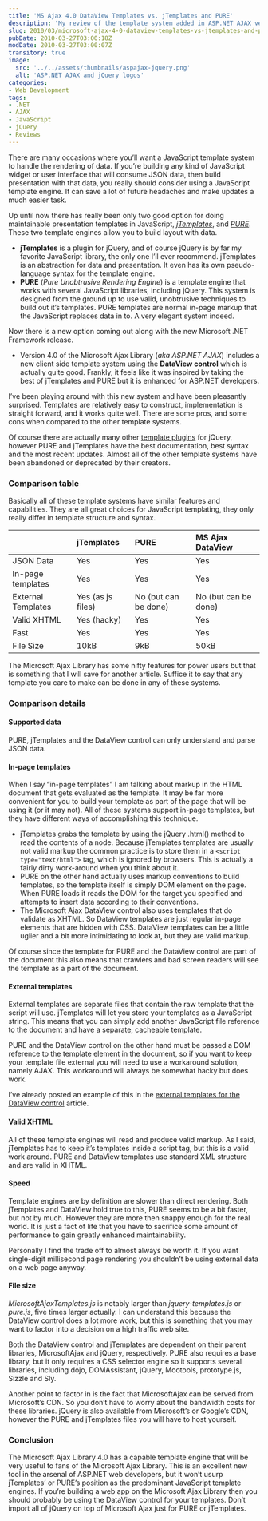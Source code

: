 ```yaml
---
title: 'MS Ajax 4.0 DataView Templates vs. jTemplates and PURE'
description: 'My review of the template system added in ASP.NET AJAX version 4.0 with the new DataView control. And a comparison of DataView templates versus the popular jTemplates and PURE templates systems.'
slug: 2010/03/microsoft-ajax-4-0-dataview-templates-vs-jtemplates-and-pure
pubDate: 2010-03-27T03:00:18Z
modDate: 2010-03-27T03:00:07Z
transitory: true
image:
  src: '../../assets/thumbnails/aspajax-jquery.png'
  alt: 'ASP.NET AJAX and jQuery logos'
categories:
- Web Development
tags:
- .NET
- AJAX
- JavaScript
- jQuery
- Reviews
---
```


There are many occasions where you’ll want a JavaScript template system to handle the rendering of data. If you’re building any kind of JavaScript widget or user interface that will consume JSON data, then build presentation with that data, you really should consider using a JavaScript template engine. It can save a lot of future headaches and make updates a much easier task.

Up until now there has really been only two good option for doing maintainable presentation templates in JavaScript, *[jTemplates](http://jtemplates.tpython.com/)*, and *[PURE](http://beebole.com/pure/)*. These two template engines allow you to build layout with data.

 * **jTemplates** is a plugin for jQuery, and of course jQuery is by far my favorite JavaScript library, the only one I’ll ever recommend. jTemplates is an abstraction for data and presentation. It even has its own pseudo-language syntax for the template engine.
 * **PURE** (*Pure Unobtrusive Rendering Engine*) is a template engine that works with several JavaScript libraries, including jQuery. This system is designed from the ground up to use valid, unobtrusive techniques to build out it’s templates. PURE templates are normal in-page markup that the JavaScript replaces data in to. A very elegant system indeed.

Now there is a new option coming out along with the new Microsoft .NET Framework release.

 * Version 4.0 of the Microsoft Ajax Library (*aka ASP.NET AJAX*) includes a new client side template system using the **DataView control** which is actually quite good. Frankly, it feels like it was inspired by taking the best of jTemplates and PURE but it is enhanced for ASP.NET developers.

I’ve been playing around with this new system and have been pleasantly surprised. Templates are relatively easy to construct, implementation is straight forward, and it works quite well. There are some pros, and some cons when compared to the other template systems.

<!-- more -->

Of course there are actually many other [template plugins](http://plugins.jquery.com/search/node/templates+type%3Aproject_project) for jQuery, however PURE and jTemplates have the best documentation, best syntax and the most recent updates. Almost all of the other template systems have been abandoned or deprecated by their creators.

### Comparison table

Basically all of these template systems have similar features and capabilities. They are all great choices for JavaScript templating, they only really differ in template structure and syntax.

|                    | jTemplates        | PURE                 | MS Ajax DataView     |
| :----------------- | :---------------- | :------------------- | :------------------- |
| JSON Data          | Yes               | Yes                  | Yes                  |
| In-page templates  | Yes               | Yes                  | Yes                  |
| External Templates | Yes (as js files) | No (but can be done) | No (but can be done) |
| Valid XHTML        | Yes (hacky)       | Yes                  | Yes                  |
| Fast               | Yes               | Yes                  | Yes                  |
| File Size          | 10kB              | 9kB                  | 50kB                 |

The Microsoft Ajax Library has some nifty features for power users but that is something that I will save for another article. Suffice it to say that any template you care to make can be done in any of these systems.

### Comparison details

#### Supported data

PURE, jTemplates and the DataView control can only understand and parse JSON data.

#### In-page templates

When I say “in-page templates” I am talking about markup in the HTML document that gets evaluated as the template. It may be far more convenient for you to build your template as part of the page that will be using it (or it may not). All of these systems support in-page templates, but they have different ways of accomplishing this technique.

 * jTemplates grabs the template by using the jQuery .html() method to read the contents of a node. Because jTemplates templates are usually not valid markup the common practice is to store them in a `<script type="text/html">` tag, which is ignored by browsers. This is actually a fairly dirty work-around when you think about it.
 * PURE on the other hand actually uses markup conventions to build templates, so the template itself is simply DOM element on the page. When PURE loads it reads the DOM for the target you specified and attempts to insert data according to their conventions.
 * The Microsoft Ajax DataView control also uses templates that do validate as XHTML. So DataView templates are just regular in-page elements that are hidden with CSS. DataView templates can be a little uglier and a bit more intimidating to look at, but they are valid markup.

Of course since the template for PURE and the DataView control are part of the document this also means that crawlers and bad screen readers will see the template as a part of the document.

#### External templates

External templates are separate files that contain the raw template that the script will use. jTemplates will let you store your templates as a JavaScript string. This means that you can simply add another JavaScript file reference to the document and have a separate, cacheable template.

PURE and the DataView control on the other hand must be passed a DOM reference to the template element in the document, so if you want to keep your template file external you will need to use a workaround solution, namely AJAX. This workaround will always be somewhat hacky but does work.

I’ve already posted an example of this in the [external templates for the DataView control](/2010/01/external-templates-for-the-dataview-control-microsoft-ajax-library-4-0/) article.

#### Valid XHTML

All of these template engines will read and produce valid markup. As I said, jTemplates has to keep it’s templates inside a script tag, but this is a valid work around. PURE and DataView templates use standard XML structure and are valid in XHTML.

#### Speed

Template engines are by definition are slower than direct rendering. Both jTemplates and DataView hold true to this, PURE seems to be a bit faster, but not by much. However they are more then snappy enough for the real world. It is just a fact of life that you have to sacrifice some amount of performance to gain greatly enhanced maintainability.

Personally I find the trade off to almost always be worth it. If you want single-digit millisecond page rendering you shouldn’t be using external data on a web page anyway.

#### File size

*MicrosoftAjaxTemplates.js* is notably larger than *jquery-templates.js* or *pure.js*, five times larger actually. I can understand this because the DataView control does a lot more work, but this is something that you may want to factor into a decision on a high traffic web site.

Both the DataView control and jTemplates are dependent on their parent libraries, MicrosoftAjax and jQuery, respectively. PURE also requires a base library, but it only requires a CSS selector engine so it supports several libraries, including dojo, DOMAssistant, jQuery, Mootools, prototype.js, Sizzle and Sly.

Another point to factor in is the fact that MicrosoftAjax can be served from Microsoft’s CDN. So you don’t have to worry about the bandwidth costs for these libraries. jQuery is also available from Microsoft’s or Google’s CDN, however the PURE and jTemplates files you will have to host yourself.

### Conclusion

The Microsoft Ajax Library 4.0 has a capable template engine that will be very useful to fans of the Microsoft Ajax Library. This is an excellent new tool in the arsenal of ASP.NET web developers, but it won’t usurp jTemplates’ or PURE’s position as the predominant JavaScript template engines. If you’re building a web app on the Microsoft Ajax Library then you should probably be using the DataView control for your templates. Don’t import all of jQuery on top of Microsoft Ajax just for PURE or jTemplates.
